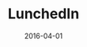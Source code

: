 ---
layout: post
title:  LunchedIn
summary: LunchedIn is a web application designed to enable professional networking within colleagues in huge organizations, in a fun, food-centric way. On signing up, the user is able to view other members of his organization online and mark friends friends and cuisine preferences. The user is also able to specify days on which he/she is availble for lunch during the week. The app then acts as an email service, creating small, comfortable groups of known and unknown colleagues and sending them to a restaurant closeby that satisfies all their cuisine preferences.
role: Fullstack Development
project-url: https://trylunchedin.com
image: lunchedin.jpg
date:   2016-04-01
categories: post
type: project
tags: 
- product-management
- fullstack-development 
- startup
---